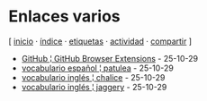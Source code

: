 # Enlaces varios
[ [inicio](/index.md) · [índice](/indice.md) · [etiquetas](/etiquetas.md) · [actividad](/actividad.md) · [compartir](https://x.com/intent/tweet?text=Enlaces+varios+%E2%80%94+Etiquetas%0A%0A%E2%86%92+https%3A%2F%2Fgithub.com%2Fjucardus%2Fjucardus.github.io%2Fblob%2Fmain%2Fe%2Fn%2Fenlaces-varios.md%0A%0A%23etiquetas_jucardus) ]

* [GitHub ¦ GitHub Browser Extensions](/g/i/t/github-github-browser-extensions.md) - 25-10-29
* [vocabulario español ¦ patulea](/v/o/c/vocabulario-espanol-patulea.md) - 25-10-29
* [vocabulario inglés ¦ chalice](/v/o/c/vocabulario-ingles-chalice.md) - 25-10-29
* [vocabulario inglés ¦ jaggery](/v/o/c/vocabulario-ingles-jaggery.md) - 25-10-29